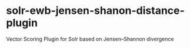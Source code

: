 # solr-ewb-jensen-shanon-distance-plugin
 Vector Scoring Plugin for Solr based on Jensen–Shannon divergence 
